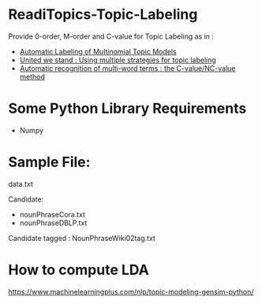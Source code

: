 # ReadiTopics-Topic-Labeling
Provide 0-order, M-order and C-value for Topic Labeling
as in :
* [Automatic Labeling of Multinomial Topic Models](http://citeseerx.ist.psu.edu/viewdoc/download?doi=10.1.1.923.5020&rep=rep1&type=pdf)
* [United we stand : Using multiple strategies for topic labeling](https://hal-lirmm.ccsd.cnrs.fr/lirmm-01910614/file/NLDB_Julien.pdf)
* [Automatic recognition of multi-word terms : the C-value/NC-value method](https://link.springer.com/content/pdf/10.1007/s007999900023.pdf)

Some Python Library Requirements
============
* Numpy

Sample File:
=====
data.txt

Candidate:
* nounPhraseCora.txt 
* nounPhraseDBLP.txt

Candidate tagged :
NounPhraseWiki02tag.txt


How to compute LDA
========

https://www.machinelearningplus.com/nlp/topic-modeling-gensim-python/
